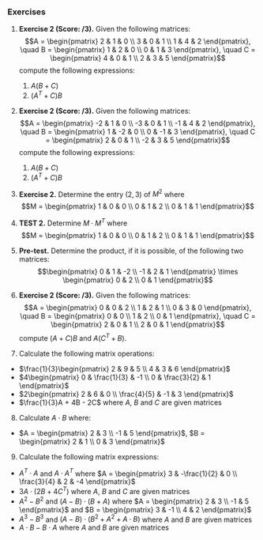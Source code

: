 ### Exercises

1. **Exercise 2 (Score: /3).** Given the following matrices:
   $$A = \begin{pmatrix} 2 & 1 & 0 \\ 3 & 0 & 1 \\ 1 & 4 & 2 \end{pmatrix}, \quad B = \begin{pmatrix} 1 & 2 & 0 \\ 0 & 1 & 3 \end{pmatrix}, \quad C = \begin{pmatrix} 4 & 0 & 1 \\ 2 & 3 & 5 \end{pmatrix}$$
   compute the following expressions:
   1. $A(B + C)$
   2. $(A^T + C)B$

2. **Exercise 2 (Score: /3).** Given the following matrices:
   $$A = \begin{pmatrix} -2 & 1 & 0 \\ -3 & 0 & 1 \\ -1 & 4 & 2 \end{pmatrix}, \quad B = \begin{pmatrix} 1 & -2 & 0 \\ 0 & -1 & 3 \end{pmatrix}, \quad C = \begin{pmatrix} 2 & 0 & 1 \\ -2 & 3 & 5 \end{pmatrix}$$
   compute the following expressions:
   1. $A(B + C)$
   2. $(A^T + C)B$

3. **Exercise 2.** Determine the entry $(2,3)$ of $M^2$ where
   $$M = \begin{pmatrix} 1 & 0 & 0 \\ 0 & 1 & 2 \\ 0 & 1 & 1 \end{pmatrix}$$

4. **TEST 2.** Determine $M \cdot M^T$ where
   $$M = \begin{pmatrix} 1 & 0 & 0 \\ 0 & 1 & 2 \\ 0 & 1 & 1 \end{pmatrix}$$

5. **Pre-test.** Determine the product, if it is possible, of the following two matrices:
   $$\begin{pmatrix} 0 & 1 & -2 \\ -1 & 2 & 1 \end{pmatrix} \times \begin{pmatrix} 0 & 2 \\ 0 & 1 \end{pmatrix}$$

6. **Exercise 2 (Score: /3).** Given the following matrices:
   $$A = \begin{pmatrix} 0 & 0 & 2 \\ 1 & 2 & 1 \\ 0 & 3 & 0 \end{pmatrix}, \quad B = \begin{pmatrix} 0 & 0 \\ 1 & 2 \\ 0 & 1 \end{pmatrix}, \quad C = \begin{pmatrix} 2 & 0 & 1 \\ 2 & 0 & 1 \end{pmatrix}$$
   compute $(A + C)B$ and $A(C^T + B)$.


7. Calculate the following matrix operations:
  - $\frac{1}{3}\begin{pmatrix} 2 & 9 & 5 \\ 4 & 3 & 6 \end{pmatrix}$
  - $4\begin{pmatrix} 0 & \frac{1}{3} & -1 \\ 0 & \frac{3}{2} & 1 \end{pmatrix}$
  - $2\begin{pmatrix} 2 & 6 & 0 \\ \frac{4}{5} & -1 & 3 \end{pmatrix}$
  - $\frac{1}{3}A + 4B - 2C$ where $A$, $B$ and $C$ are given matrices

8. Calculate $A \cdot B$ where:
  - $A = \begin{pmatrix} 2 & 3 \\ -1 & 5 \end{pmatrix}$, $B = \begin{pmatrix} 2 & 1 \\ 0 & 3 \end{pmatrix}$

9. Calculate the following matrix expressions:
  - $A^T \cdot A$ and $A \cdot A^T$ where $A = \begin{pmatrix} 3 & -\frac{1}{2} & 0 \\ \frac{3}{4} & 2 & -4 \end{pmatrix}$
  - $3A \cdot (2B + 4C^T)$ where $A$, $B$ and $C$ are given matrices
  - $A^2 - B^2$ and $(A - B) \cdot (B + A)$ where $A = \begin{pmatrix} 2 & 3 \\ -1 & 5 \end{pmatrix}$ and $B = \begin{pmatrix} 3 & -1 \\ 4 & 2 \end{pmatrix}$
  - $A^3 - B^3$ and $(A - B) \cdot (B^2 + A^2 + A \cdot B)$ where $A$ and $B$ are given matrices
  - $A \cdot B - B \cdot A$ where $A$ and $B$ are given matrices
